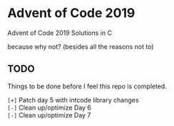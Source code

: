 # Advent of Code 2019
Advent of Code 2019 Solutions in C

because why not? (besides all the reasons not to)

## TODO
Things to be done before I feel this repo is completed.

`[+]` Patch day 5 with intcode library changes<br/>
`[-]` Clean up/optimize Day 6<br/>
`[-]` Clean up/optimize Day 7<br/>
